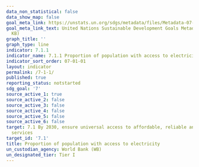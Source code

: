 ```yaml
---
data_non_statistical: false
data_show_map: false
goal_meta_link: https://unstats.un.org/sdgs/metadata/files/Metadata-07-01-01.pdf
goal_meta_link_text: United Nations Sustainable Development Goals Metadata (PDF 212
  KB)
graph_title: ''
graph_type: line
indicator: 7.1.1
indicator_name: 7.1.1 Proportion of population with access to electricity
indicator_sort_order: 07-01-01
layout: indicator
permalink: /7-1-1/
published: true
reporting_status: notstarted
sdg_goal: '7'
source_active_1: true
source_active_2: false
source_active_3: false
source_active_4: false
source_active_5: false
source_active_6: false
target: 7.1 By 2030, ensure universal access to affordable, reliable and modern energy
  services
target_id: '7.1'
title: Proportion of population with access to electricity
un_custodian_agency: World Bank (WB)
un_designated_tier: Tier I
---
```

